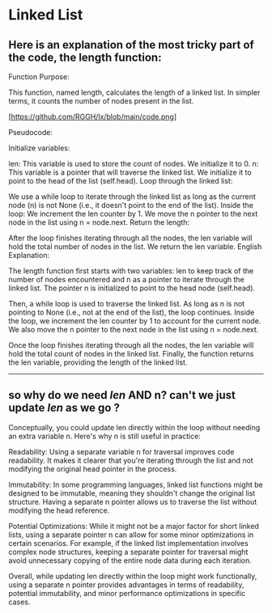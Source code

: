 # Linked List 

## Here is an explanation of the most tricky part of the code, the length function: 

Function Purpose:

This function, named length, calculates the length of a linked list. In simpler terms, it counts the number of nodes present in the list.

[https://github.com/RGGH/lx/blob/main/code.png]

Pseudocode:

Initialize variables:

len: This variable is used to store the count of nodes. We initialize it to 0.
n: This variable is a pointer that will traverse the linked list. We initialize it to point to the head of the list (self.head).
Loop through the linked list:

We use a while loop to iterate through the linked list as long as the current node (n) is not None (i.e., it doesn't point to the end of the list).
Inside the loop:
We increment the len counter by 1.
We move the n pointer to the next node in the list using n = node.next.
Return the length:

After the loop finishes iterating through all the nodes, the len variable will hold the total number of nodes in the list.
We return the len variable.
English Explanation:

The length function first starts with two variables: len to keep track of the number of nodes encountered and n as a pointer to iterate through the linked list. The pointer n is initialized to point to the head node (self.head).

Then, a while loop is used to traverse the linked list. As long as n is not pointing to None (i.e., not at the end of the list), the loop continues. Inside the loop, we increment the len counter by 1 to account for the current node. We also move the n pointer to the next node in the list using n = node.next.

Once the loop finishes iterating through all the nodes, the len variable will hold the total count of nodes in the linked list. Finally, the function returns the len variable, providing the length of the linked list.

---
## so why do we need *len* AND n? can't we just update *len* as we go ?

Conceptually, you could update len directly within the loop without needing an extra variable n. Here's why n is still useful in practice:

Readability: Using a separate variable n for traversal improves code readability. It makes it clearer that you're iterating through the list and not modifying the original head pointer in the process.

Immutability:  In some programming languages, linked list functions might be designed to be immutable, meaning they shouldn't change the original list structure.  Having a separate n pointer allows us to traverse the list without modifying the head reference.

Potential Optimizations: While it might not be a major factor for short linked lists, using a separate pointer n can allow for some minor optimizations in certain scenarios. For example, if the linked list implementation involves complex node structures, keeping a separate pointer for traversal might avoid unnecessary copying of the entire node data during each iteration.

Overall, while updating len directly within the loop might work functionally, using a separate n pointer provides advantages in terms of readability, potential immutability, and minor performance optimizations in specific cases.
